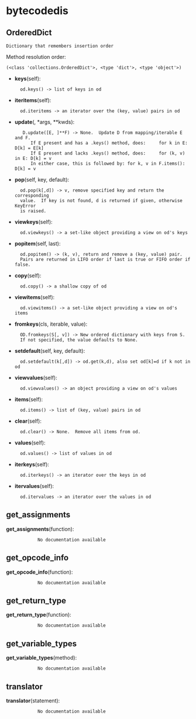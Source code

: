 bytecodedis
==============



OrderedDict
--------------

	Dictionary that remembers insertion order


Method resolution order: 

	(<class 'collections.OrderedDict'>, <type 'dict'>, <type 'object'>)

- **keys**(self):

		od.keys() -> list of keys in od


- **iteritems**(self):

		od.iteritems -> an iterator over the (key, value) pairs in od


- **update**(, *args, **kwds):

		 D.update([E, ]**F) -> None.  Update D from mapping/iterable E and F.
            If E present and has a .keys() method, does:     for k in E: D[k] = E[k]
            If E present and lacks .keys() method, does:     for (k, v) in E: D[k] = v
            In either case, this is followed by: for k, v in F.items(): D[k] = v
        


- **pop**(self, key, default):

		od.pop(k[,d]) -> v, remove specified key and return the corresponding
        value.  If key is not found, d is returned if given, otherwise KeyError
        is raised.

        


- **viewkeys**(self):

		od.viewkeys() -> a set-like object providing a view on od's keys


- **popitem**(self, last):

		od.popitem() -> (k, v), return and remove a (key, value) pair.
        Pairs are returned in LIFO order if last is true or FIFO order if false.

        


- **copy**(self):

		od.copy() -> a shallow copy of od


- **viewitems**(self):

		od.viewitems() -> a set-like object providing a view on od's items


- **fromkeys**(cls, iterable, value):

		OD.fromkeys(S[, v]) -> New ordered dictionary with keys from S.
        If not specified, the value defaults to None.

        


- **setdefault**(self, key, default):

		od.setdefault(k[,d]) -> od.get(k,d), also set od[k]=d if k not in od


- **viewvalues**(self):

		od.viewvalues() -> an object providing a view on od's values


- **items**(self):

		od.items() -> list of (key, value) pairs in od


- **clear**(self):

		od.clear() -> None.  Remove all items from od.


- **values**(self):

		od.values() -> list of values in od


- **iterkeys**(self):

		od.iterkeys() -> an iterator over the keys in od


- **itervalues**(self):

		od.itervalues -> an iterator over the values in od


get_assignments
--------------

**get_assignments**(function):

				No documentation available


get_opcode_info
--------------

**get_opcode_info**(function):

				No documentation available


get_return_type
--------------

**get_return_type**(function):

				No documentation available


get_variable_types
--------------

**get_variable_types**(method):

				No documentation available


translator
--------------

**translator**(statement):

				No documentation available
